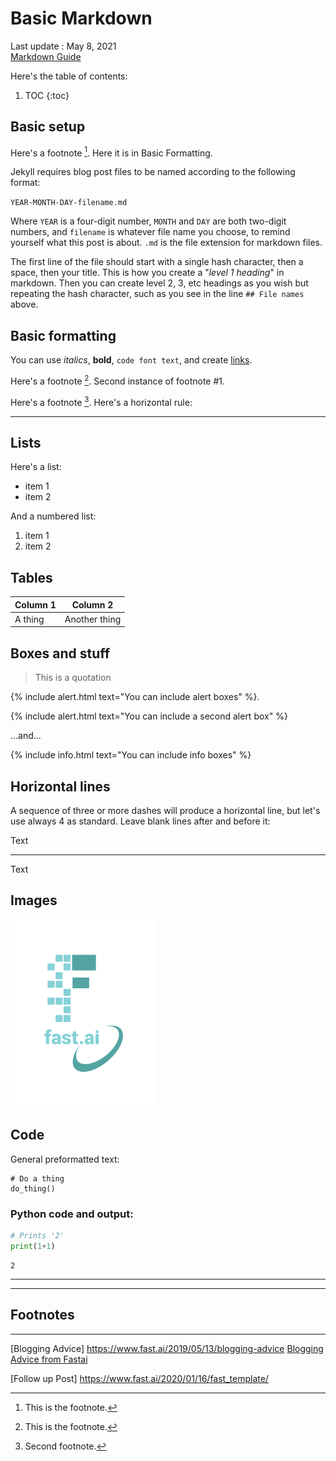 # Basic Markdown  


Last update : May 8, 2021   
[Markdown Guide](https://about.gitlab.com/handbook/markdown-guide/)



Here's the table of contents:

1. TOC
{:toc}


## Basic setup

Here's a footnote [^1]. Here it is in Basic Formatting. 

Jekyll requires blog post files to be named according to the following format:

`YEAR-MONTH-DAY-filename.md`

Where `YEAR` is a four-digit number, `MONTH` and `DAY` are both two-digit numbers, and `filename` is whatever file name you choose, to remind yourself what this post is about. `.md` is the file extension for markdown files.

The first line of the file should start with a single hash character, then a space, then your title. This is how you create a "*level 1 heading*" in markdown. Then you can create level 2, 3, etc headings as you wish but repeating the hash character, such as you see in the line `## File names` above.

## Basic formatting

You can use *italics*, **bold**, `code font text`, and create [links](https://www.markdownguide.org/cheat-sheet/). 

Here's a footnote [^1]. Second instance of footnote #1.

Here's a footnote [^2]. Here's a horizontal rule:

---

## Lists

Here's a list:

- item 1
- item 2

And a numbered list:

1. item 1
1. item 2


## Tables

| Column 1 | Column 2 |
|-|-|
| A thing | Another thing |




## Boxes and stuff

> This is a quotation

{% include alert.html text="You can include alert boxes" %}. 

{% include alert.html text="You can include a second alert box" %}

...and...

{% include info.html text="You can include info boxes" %}

 
## Horizontal lines
A sequence of three or more dashes will produce a horizontal line, but let's use always 4 as standard. Leave blank lines after and before it:

Text
<!-- blank line -->
----
<!-- blank line -->
Text



## Images

![](/images/logo.png "fast.ai's logo")

## Code

General preformatted text:

    # Do a thing
    do_thing()

### Python code and output:

```python
# Prints '2'
print(1+1)
```

    2



***


---




## Footnotes

[^1]: This is the footnote.
[^2]: Second footnote.


___


[Blogging Advice] https://www.fast.ai/2019/05/13/blogging-advice
[Blogging Advice from Fastai](https://www.fast.ai/2019/05/13/blogging-advice)

[link text itself]: http://www.reddit.com  

[Follow up Post] https://www.fast.ai/2020/01/16/fast_template/
